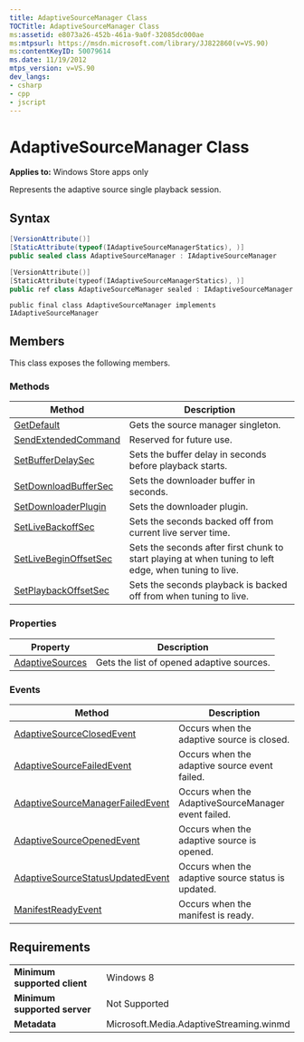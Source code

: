 ```yaml
---
title: AdaptiveSourceManager Class
TOCTitle: AdaptiveSourceManager Class
ms:assetid: e8073a26-452b-461a-9a0f-32085dc000ae
ms:mtpsurl: https://msdn.microsoft.com/library/JJ822860(v=VS.90)
ms:contentKeyID: 50079614
ms.date: 11/19/2012
mtps_version: v=VS.90
dev_langs:
- csharp
- cpp
- jscript
---
```


# AdaptiveSourceManager Class

**Applies to:** Windows Store apps only

Represents the adaptive source single playback session.

## Syntax

```csharp
[VersionAttribute()]
[StaticAttribute(typeof(IAdaptiveSourceManagerStatics), )]
public sealed class AdaptiveSourceManager : IAdaptiveSourceManager
```

```cpp
[VersionAttribute()]
[StaticAttribute(typeof(IAdaptiveSourceManagerStatics), )]
public ref class AdaptiveSourceManager sealed : IAdaptiveSourceManager
```

```jscript
public final class AdaptiveSourceManager implements IAdaptiveSourceManager
```

## Members

This class exposes the following members.

### Methods

|Method|Description|
|--- |--- |
|[GetDefault](adaptivesourcemanager-getdefault-method.md)|Gets the source manager singleton.|
|[SendExtendedCommand](adaptivesourcemanager-sendextendedcommand-method.md)|Reserved for future use.|
|[SetBufferDelaySec](adaptivesourcemanager-setbufferdelaysec-method.md)|Sets the buffer delay in seconds before playback starts.|
|[SetDownloadBufferSec](adaptivesourcemanager-setdownloadbuffersec-method.md)|Sets the downloader buffer in seconds.|
|[SetDownloaderPlugin](adaptivesourcemanager-setdownloaderplugin-method.md)|Sets the downloader plugin.|
|[SetLiveBackoffSec](adaptivesourcemanager-setlivebackoffsec-method.md)|Sets the seconds backed off from current live server time.|
|[SetLiveBeginOffsetSec](adaptivesourcemanager-setlivebeginoffsetsec-method.md)|Sets the seconds after first chunk to start playing at when tuning to left edge, when tuning to live.|
|[SetPlaybackOffsetSec](adaptivesourcemanager-setplaybackoffsetsec-method.md)|Sets the seconds playback is backed off from when tuning to live.|


### Properties

|Property|Description|
|--- |--- |
|[AdaptiveSources](adaptivesourcemanager-adaptivesources-property.md)|Gets the list of opened adaptive sources.|


### Events

|Method|Description|
|--- |--- |
|[AdaptiveSourceClosedEvent](adaptivesourcemanager-adaptivesourceclosedevent-event.md)|Occurs when the adaptive source is closed.|
|[AdaptiveSourceFailedEvent](adaptivesourcemanager-adaptivesourcefailedevent-event.md)|Occurs when the adaptive source event failed.|
|[AdaptiveSourceManagerFailedEvent](adaptivesourcemanager-adaptivesourcemanagerfailedevent-event.md)|Occurs when the AdaptiveSourceManager event failed.|
|[AdaptiveSourceOpenedEvent](adaptivesourcemanager-adaptivesourceopenedevent-event.md)|Occurs when the adaptive source is opened.|
|[AdaptiveSourceStatusUpdatedEvent](adaptivesourcemanager-adaptivesourcestatusupdatedevent-event.md)|Occurs when the adaptive source status is updated.|
|[ManifestReadyEvent](adaptivesourcemanager-manifestreadyevent-event.md)|Occurs when the manifest is ready.|


## Requirements

|||
|--- |--- |
|**Minimum supported client**|Windows 8|
|**Minimum supported server**|Not Supported|
|**Metadata**|Microsoft.Media.AdaptiveStreaming.winmd|

